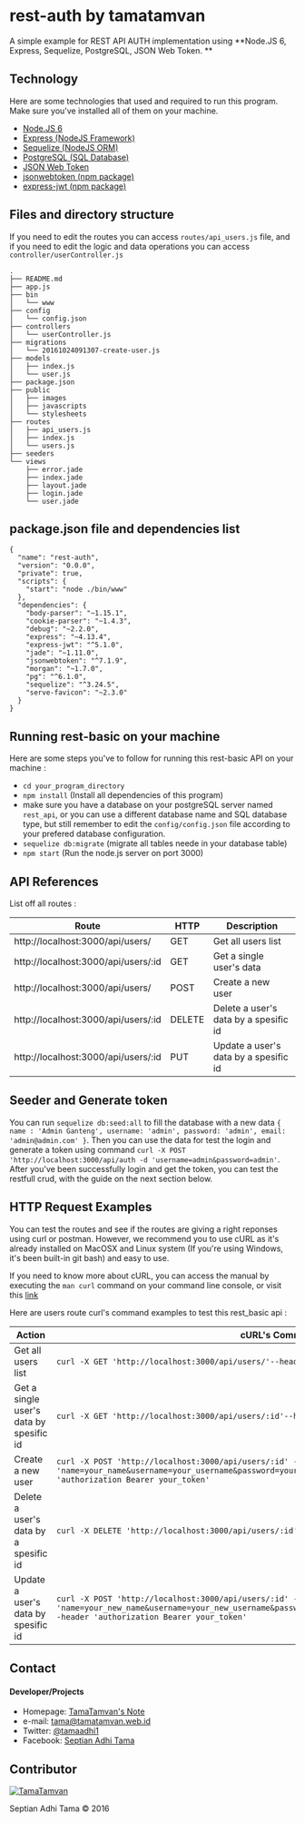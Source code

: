 # rest-auth by tamatamvan
A simple example for REST API AUTH implementation using **Node.JS 6, Express, Sequelize, PostgreSQL, JSON Web Token. **


## Technology
Here are some technologies that used and required to run this program. Make sure you've installed all of them on your machine.
* [Node.JS 6](https://nodejs.org/)
* [Express (NodeJS Framework)](http://expressjs.com/)
* [Sequelize (NodeJS ORM)](http://docs.sequelizejs.com/en/v3/)
* [PostgreSQL (SQL Database)](https://www.postgresql.org/)
* [JSON Web Token](https://jwt.io)
* [jsonwebtoken (npm package)](https://www.npmjs.com/package/jsonwebtoken)
* [express-jwt (npm package)](https://github.com/auth0/express-jwt)

## Files and directory structure

If you need to edit the routes you can access  `routes/api_users.js` file, and if you need to edit the logic and data operations you can access `controller/userController.js`
```
.
├── README.md
├── app.js
├── bin
│   └── www
├── config
│   └── config.json
├── controllers
│   └── userController.js
├── migrations
│   └── 20161024091307-create-user.js
├── models
│   ├── index.js
│   └── user.js
├── package.json
├── public
│   ├── images
│   ├── javascripts
│   └── stylesheets
├── routes
│   ├── api_users.js
│   ├── index.js
│   └── users.js
├── seeders
└── views
    ├── error.jade
    ├── index.jade
    ├── layout.jade
    ├── login.jade
    └── user.jade
```


## package.json file and dependencies list

```
{
  "name": "rest-auth",
  "version": "0.0.0",
  "private": true,
  "scripts": {
    "start": "node ./bin/www"
  },
  "dependencies": {
    "body-parser": "~1.15.1",
    "cookie-parser": "~1.4.3",
    "debug": "~2.2.0",
    "express": "~4.13.4",
    "express-jwt": "^5.1.0",
    "jade": "~1.11.0",
    "jsonwebtoken": "^7.1.9",
    "morgan": "~1.7.0",
    "pg": "^6.1.0",
    "sequelize": "^3.24.5",
    "serve-favicon": "~2.3.0"
  }
}
```

## Running rest-basic on your machine
Here are some steps you've to follow for running this rest-basic API on your machine :
* `cd your_program_directory`
* `npm install` (Install all dependencies of this program)
* make sure you have a database on your postgreSQL server named `rest_api`, or you can use a different database name and SQL database type, but still remember to edit the `config/config.json` file according to your prefered database configuration.
* `sequelize db:migrate` (migrate all tables neede in your database table)
* `npm start` (Run the node.js server on port 3000)

## API References

List off all routes :

|  Route | HTTP | Description |
|--------|------|-------------|
|http://localhost:3000/api/users/ | GET | Get all users list|
|http://localhost:3000/api/users/:id | GET | Get a single user's data|
|http://localhost:3000/api/users/ | POST | Create a new user|
|http://localhost:3000/api/users/:id | DELETE | Delete a user's data by a spesific id|
|http://localhost:3000/api/users/:id | PUT | Update a user's data by a spesific id|

## Seeder and Generate token

You can run `sequelize db:seed:all` to fill the database with a new data `{ name : 'Admin Ganteng', username: 'admin', password: 'admin', email: 'admin@admin.com' }`. Then you can use the data for test the login and generate a token using command `curl -X POST 'http://localhost:3000/api/auth -d 'username=admin&password=admin'`. After you've been successfully login and get the token, you can test the restfull crud, with the guide on the next section below.

## HTTP Request Examples

You can test the routes and see if the routes are giving a right reponses using curl or postman. However, we recommend you to use cURL as it's already installed on MacOSX and Linux system (If you're using Windows, it's been built-in git bash) and easy to use.

If you need to know more about cURL, you can access the manual by executing the `man curl` command on your command line console, or visit this [link](https://curl.haxx.se/docs/)

Here are users route curl's command examples to test this rest_basic api :

| Action | cURL's Command |
|--------|----------------|
| Get all users list | `curl -X GET 'http://localhost:3000/api/users/'--header 'authorization Bearer your_token'` |
| Get a single user's data by spesific id | `curl -X GET 'http://localhost:3000/api/users/:id'--header 'authorization Bearer your_token'` |
| Create a new user | `curl -X POST 'http://localhost:3000/api/users/:id' -d 'name=your_name&username=your_username&password=your_password&email=your_email'--header 'authorization Bearer your_token'` |
| Delete a user's data by a spesific id | `curl -X DELETE 'http://localhost:3000/api/users/:id'--header 'authorization Bearer your_token'` |
| Update a user's data by spesific id | `curl -X POST 'http://localhost:3000/api/users/:id' -d 'name=your_new_name&username=your_new_username&password=your_new_password&email=your_new_email'--header 'authorization Bearer your_token'` |


## Contact
#### Developer/Projects
* Homepage: [TamaTamvan's Note](https://tamatamvan.web.id)
* e-mail: tama@tamatamvan.web.id
* Twitter: [@tamaadhi1](https://twitter.com/tamaadhi1 "tamaadhi1 on twitter")
* Facebook: [Septian Adhi Tama](https://facebook.com/light.akira21 "Septian Adhi Tama on Facebook")

## Contributor

[![TamaTamvan](https://tamatamvan.web.id/wp-content/uploads/2016/04/bner-e1463908127607.png)](https://tamatamvan.web.id)

Septian Adhi Tama &copy; 2016
